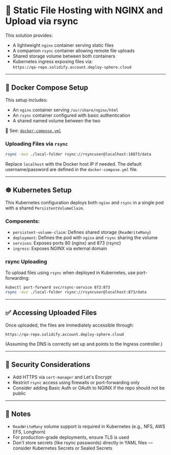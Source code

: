 # 📁 Static File Hosting with NGINX and Upload via rsync

This solution provides:

- A lightweight `nginx` container serving static files
- A companion `rsync` container allowing remote file uploads
- Shared storage volume between both containers
- Kubernetes ingress exposing files via:  
  `https://qa-repo.solidify.account.deploy-sphere.cloud`

---

## 🐳 Docker Compose Setup

This setup includes:
- An `nginx` container serving `/usr/share/nginx/html`
- An `rsync` container configured with basic authentication
- A shared named volume between the two

📄 See: [`docker-compose.yml`](./docker-compose.yml)

### Uploading Files via `rsync`

```bash
rsync -avz ./local-folder rsync://rsyncuser@localhost:18873/data
```

Replace `localhost` with the Docker host IP if needed. The default username/password are defined in the `docker-compose.yml` file.

---

## ☸️ Kubernetes Setup

This Kubernetes configuration deploys both `nginx` and `rsync` in a single pod with a shared `PersistentVolumeClaim`.

### Components:

- `persistent-volume-claim`: Defines shared storage (`ReadWriteMany`)
- `deployment`: Defines the pod with `nginx` and `rsync` sharing the volume
- `services`: Exposes ports 80 (nginx) and 873 (rsync)
- `ingress`: Exposes NGINX via external domain

### rsync Uploading

To upload files using `rsync` when deployed in Kubernetes, use port-forwarding:

```bash
kubectl port-forward svc/rsync-service 873:873
rsync -avz ./local-folder rsync://rsyncuser@localhost:873/data
```

---

## ✅ Accessing Uploaded Files

Once uploaded, the files are immediately accessible through:

```
https://qa-repo.solidify.account.deploy-sphere.cloud
```

(Assuming the DNS is correctly set up and points to the Ingress controller.)

---

## 🔐 Security Considerations

- Add HTTPS via `cert-manager` and Let's Encrypt
- Restrict `rsync` access using firewalls or port-forwarding only
- Consider adding Basic Auth or OAuth to NGINX if the repo should not be public

---

## 📌 Notes

- `ReadWriteMany` volume support is required in Kubernetes (e.g., NFS, AWS EFS, Longhorn)
- For production-grade deployments, ensure TLS is used
- Don't store secrets (like rsync passwords) directly in YAML files — consider Kubernetes Secrets or Sealed Secrets
